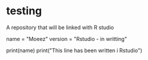 # testing
A repository that will be linked with R studio

name = "Moeez"
version = "Rstudio - in writting"

print(name)
print("This line has been written i  Rstudio")



